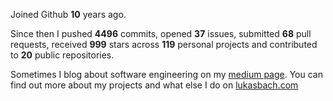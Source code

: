 Joined Github **10** years ago.

Since then I pushed **4496** commits, opened **37** issues, submitted **68** pull requests, received **999** stars across **119** personal projects and contributed to **20** public repositories.

Sometimes I blog about software engineering on my [medium page](https://medium.com/@lukasbach). You can find out more about my projects and what else I do on [lukasbach.com](https://lukasbach.com)

